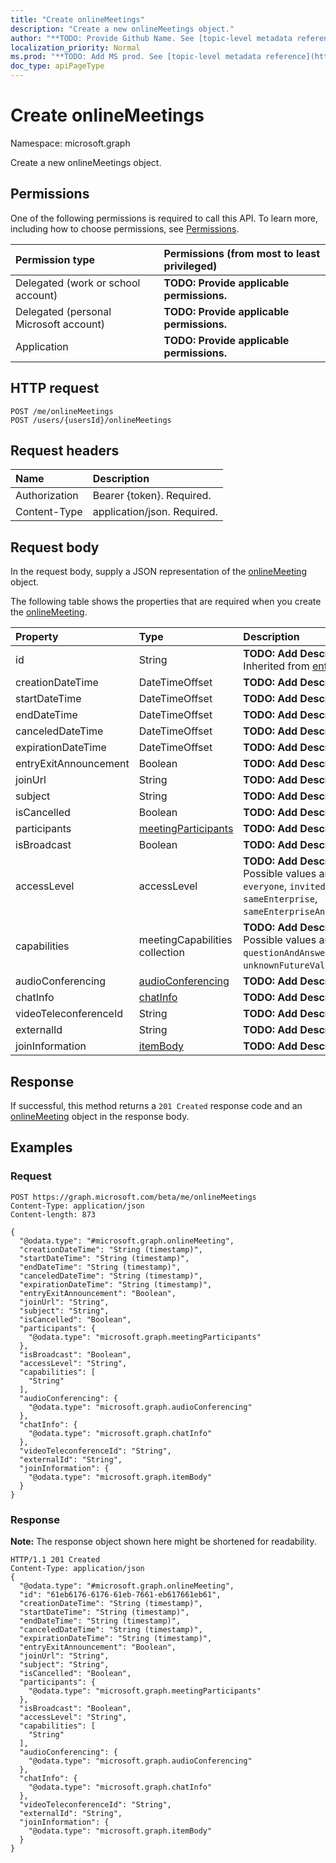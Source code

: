 ```yaml
---
title: "Create onlineMeetings"
description: "Create a new onlineMeetings object."
author: "**TODO: Provide Github Name. See [topic-level metadata reference](https://msgo.azurewebsites.net/add/document/guidelines/metadata.html#topic-level-metadata)**"
localization_priority: Normal
ms.prod: "**TODO: Add MS prod. See [topic-level metadata reference](https://msgo.azurewebsites.net/add/document/guidelines/metadata.html#topic-level-metadata)**"
doc_type: apiPageType
---
```


# Create onlineMeetings

Namespace: microsoft.graph

Create a new onlineMeetings object.

## Permissions
One of the following permissions is required to call this API. To learn more, including how to choose permissions, see [Permissions](/concepts/permissions-reference.md).

|Permission type|Permissions (from most to least privileged)|
|:---|:---|
|Delegated (work or school account)|**TODO: Provide applicable permissions.**|
|Delegated (personal Microsoft account)|**TODO: Provide applicable permissions.**|
|Application|**TODO: Provide applicable permissions.**|

## HTTP request

<!-- {
  "blockType": "ignored"
}
-->
``` http
POST /me/onlineMeetings
POST /users/{usersId}/onlineMeetings
```

## Request headers
|Name|Description|
|:---|:---|
|Authorization|Bearer {token}. Required.|
|Content-Type|application/json. Required.|

## Request body
In the request body, supply a JSON representation of the [onlineMeeting](../resources/onlinemeeting.md) object.

The following table shows the properties that are required when you create the [onlineMeeting](../resources/onlinemeeting.md).

|Property|Type|Description|
|:---|:---|:---|
|id|String|**TODO: Add Description** Inherited from [entity](../resources/entity.md)|
|creationDateTime|DateTimeOffset|**TODO: Add Description**|
|startDateTime|DateTimeOffset|**TODO: Add Description**|
|endDateTime|DateTimeOffset|**TODO: Add Description**|
|canceledDateTime|DateTimeOffset|**TODO: Add Description**|
|expirationDateTime|DateTimeOffset|**TODO: Add Description**|
|entryExitAnnouncement|Boolean|**TODO: Add Description**|
|joinUrl|String|**TODO: Add Description**|
|subject|String|**TODO: Add Description**|
|isCancelled|Boolean|**TODO: Add Description**|
|participants|[meetingParticipants](../resources/meetingparticipants.md)|**TODO: Add Description**|
|isBroadcast|Boolean|**TODO: Add Description**|
|accessLevel|accessLevel|**TODO: Add Description**. Possible values are: `everyone`, `invited`, `locked`, `sameEnterprise`, `sameEnterpriseAndFederated`.|
|capabilities|meetingCapabilities collection|**TODO: Add Description**. Possible values are: `questionAndAnswer`, `unknownFutureValue`.|
|audioConferencing|[audioConferencing](../resources/audioconferencing.md)|**TODO: Add Description**|
|chatInfo|[chatInfo](../resources/chatinfo.md)|**TODO: Add Description**|
|videoTeleconferenceId|String|**TODO: Add Description**|
|externalId|String|**TODO: Add Description**|
|joinInformation|[itemBody](../resources/itembody.md)|**TODO: Add Description**|



## Response

If successful, this method returns a `201 Created` response code and an [onlineMeeting](../resources/onlinemeeting.md) object in the response body.

## Examples

### Request
<!-- {
  "blockType": "request",
  "name": "create_onlinemeeting_from_"
}
-->
``` http
POST https://graph.microsoft.com/beta/me/onlineMeetings
Content-Type: application/json
Content-length: 873

{
  "@odata.type": "#microsoft.graph.onlineMeeting",
  "creationDateTime": "String (timestamp)",
  "startDateTime": "String (timestamp)",
  "endDateTime": "String (timestamp)",
  "canceledDateTime": "String (timestamp)",
  "expirationDateTime": "String (timestamp)",
  "entryExitAnnouncement": "Boolean",
  "joinUrl": "String",
  "subject": "String",
  "isCancelled": "Boolean",
  "participants": {
    "@odata.type": "microsoft.graph.meetingParticipants"
  },
  "isBroadcast": "Boolean",
  "accessLevel": "String",
  "capabilities": [
    "String"
  ],
  "audioConferencing": {
    "@odata.type": "microsoft.graph.audioConferencing"
  },
  "chatInfo": {
    "@odata.type": "microsoft.graph.chatInfo"
  },
  "videoTeleconferenceId": "String",
  "externalId": "String",
  "joinInformation": {
    "@odata.type": "microsoft.graph.itemBody"
  }
}
```

### Response
**Note:** The response object shown here might be shortened for readability.
<!-- {
  "blockType": "response",
  "truncated": true,
  "@odata.type": "microsoft.graph.onlinemeeting"
}
-->
``` http
HTTP/1.1 201 Created
Content-Type: application/json
{
  "@odata.type": "#microsoft.graph.onlineMeeting",
  "id": "61eb6176-6176-61eb-7661-eb617661eb61",
  "creationDateTime": "String (timestamp)",
  "startDateTime": "String (timestamp)",
  "endDateTime": "String (timestamp)",
  "canceledDateTime": "String (timestamp)",
  "expirationDateTime": "String (timestamp)",
  "entryExitAnnouncement": "Boolean",
  "joinUrl": "String",
  "subject": "String",
  "isCancelled": "Boolean",
  "participants": {
    "@odata.type": "microsoft.graph.meetingParticipants"
  },
  "isBroadcast": "Boolean",
  "accessLevel": "String",
  "capabilities": [
    "String"
  ],
  "audioConferencing": {
    "@odata.type": "microsoft.graph.audioConferencing"
  },
  "chatInfo": {
    "@odata.type": "microsoft.graph.chatInfo"
  },
  "videoTeleconferenceId": "String",
  "externalId": "String",
  "joinInformation": {
    "@odata.type": "microsoft.graph.itemBody"
  }
}
```

